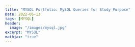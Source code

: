 ```yaml
---
title: "MYSQL Portfolio: MySQL Queries for Study Purpose"
Date: 2022-06-13
tags: [MYSQL]
header:
  image: "/images/mysql.jpg"
excerpt: "MYSQL"
mathjax: "true"
---
```

